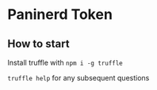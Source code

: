 # Paninerd Token

## How to start

Install truffle with `npm i -g truffle`

`truffle help` for any subsequent questions